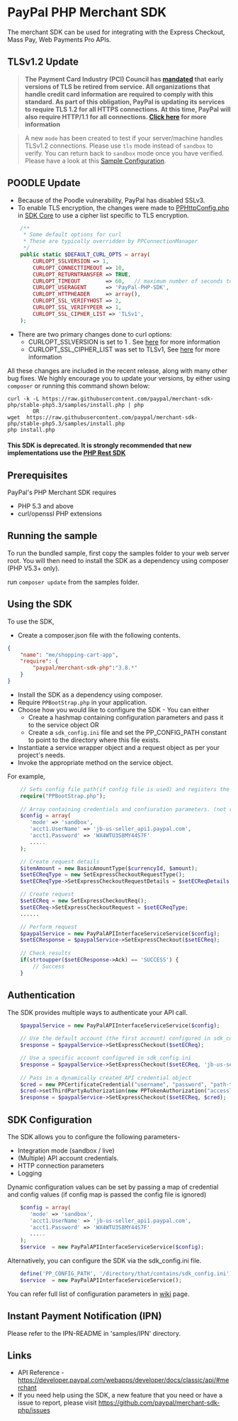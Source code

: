 # PayPal PHP Merchant SDK

   The merchant SDK can be used for integrating with the Express Checkout, Mass Pay, Web Payments Pro APIs.

## TLSv1.2 Update
> **The Payment Card Industry (PCI) Council has [mandated](http://blog.pcisecuritystandards.org/migrating-from-ssl-and-early-tls) that early versions of TLS be retired from service.  All organizations that handle credit card information are required to comply with this standard. As part of this obligation, PayPal is updating its services to require TLS 1.2 for all HTTPS connections. At this time, PayPal will also require HTTP/1.1 for all connections. [Click here](https://github.com/paypal/tls-update) for more information**

> A new `mode` has been created to test if your server/machine handles TLSv1.2 connections. Please use `tls` mode instead of `sandbox` to verify. You can return back to `sandbox` mode once you have verified. Please have a look at this [Sample Configuration](https://github.com/paypal/merchant-sdk-php/blob/namespace-php5.3/samples/Configuration.php#L10-15).

## POODLE Update
- Because of the Poodle vulnerability, PayPal has disabled SSLv3. 
- To enable TLS encryption, the changes were made to [PPHttpConfig.php](https://github.com/paypal/sdk-core-php/blob/namespace-5.3/lib/PayPal/Core/PPHttpConfig.php#L11) in [SDK Core](https://github.com/paypal/sdk-core-php/tree/namespace-5.3) to use a cipher list specific to TLS encryption.
``` php
    /**
	 * Some default options for curl
	 * These are typically overridden by PPConnectionManager
	 */
	public static $DEFAULT_CURL_OPTS = array(
		CURLOPT_SSLVERSION => 1,
		CURLOPT_CONNECTTIMEOUT => 10,
		CURLOPT_RETURNTRANSFER => TRUE,
		CURLOPT_TIMEOUT        => 60,	// maximum number of seconds to allow cURL functions to execute
		CURLOPT_USERAGENT      => 'PayPal-PHP-SDK',
		CURLOPT_HTTPHEADER     => array(),
		CURLOPT_SSL_VERIFYHOST => 2,
		CURLOPT_SSL_VERIFYPEER => 1,
		CURLOPT_SSL_CIPHER_LIST => 'TLSv1',
	);
```
- There are two primary changes done to curl options: 
    - CURLOPT_SSLVERSION is set to 1 . See [here](http://curl.haxx.se/libcurl/c/CURLOPT_SSLVERSION.html) for more information
    - CURLOPT_SSL_CIPHER_LIST was set to TLSv1, See [here](http://curl.haxx.se/libcurl/c/CURLOPT_SSL_CIPHER_LIST.html) for more information

All these changes are included in the recent release, along with many other bug fixes. We highly encourage you to update your versions, by either using `composer` or running this command shown below:

```
curl -k -L https://raw.githubusercontent.com/paypal/merchant-sdk-php/stable-php5.3/samples/install.php | php    
        OR        
wget  https://raw.githubusercontent.com/paypal/merchant-sdk-php/stable-php5.3/samples/install.php
php install.php
```

   
#### This SDK is deprecated. It is strongly recommended that new implementations use the [PHP Rest SDK](https://github.com/paypal/rest-api-sdk-php)

## Prerequisites

PayPal's PHP Merchant SDK requires 

   * PHP 5.3 and above 
   * curl/openssl PHP extensions 

## Running the sample

To run the bundled sample, first copy the samples folder to your web server root. You will then need to install the SDK as a dependency using composer (PHP V5.3+ only).


run `composer update` from the samples folder.

## Using the SDK


To use the SDK,

   * Create a composer.json file with the following contents.

```json
{
    "name": "me/shopping-cart-app",
    "require": {
        "paypal/merchant-sdk-php":"3.8.*"
    }
}
```
   * Install the SDK as a dependency using composer. 
   * Require `PPBootStrap.php` in your application.
   * Choose how you would like to configure the SDK - You can either
	  * Create a hashmap containing configuration parameters and pass it to the service object OR
      * Create a `sdk_config.ini` file and set the PP_CONFIG_PATH constant to point to the directory where this file exists.
   * Instantiate a service wrapper object and a request object as per your project's needs.
   * Invoke the appropriate method on the service object.

For example,

```php
    // Sets config file path(if config file is used) and registers the classloader
    require("PPBootStrap.php");
	
	// Array containing credentials and confiuration parameters. (not required if config file is used)
	$config = array(
       'mode' => 'sandbox',
       'acct1.UserName' => 'jb-us-seller_api1.paypal.com',
       'acct1.Password' => 'WX4WTU3S8MY44S7F'
       .....
    );

    // Create request details
    $itemAmount = new BasicAmountType($currencyId, $amount);
	$setECReqType = new SetExpressCheckoutRequestType();
	$setECReqType->SetExpressCheckoutRequestDetails = $setECReqDetails;

    // Create request
	$setECReq = new SetExpressCheckoutReq();
	$setECReq->SetExpressCheckoutRequest = $setECReqType;
	......

    // Perform request
	$paypalService = new PayPalAPIInterfaceServiceService($config);
	$setECResponse = $paypalService->SetExpressCheckout($setECReq);
	
    // Check results
	if(strtoupper($setECResponse->Ack) == 'SUCCESS') {
		// Success
	}  
```

## Authentication

The SDK provides multiple ways to authenticate your API call.

```php
	$paypalService = new PayPalAPIInterfaceServiceService($config);
	
	// Use the default account (the first account) configured in sdk_config.ini
	$response = $paypalService->SetExpressCheckout($setECReq);

	// Use a specific account configured in sdk_config.ini
	$response = $paypalService->SetExpressCheckout($setECReq, 'jb-us-seller_api1.paypal.com');
	 
	// Pass in a dynamically created API credential object
    $cred = new PPCertificateCredential("username", "password", "path-to-pem-file");
    $cred->setThirdPartyAuthorization(new PPTokenAuthorization("accessToken", "tokenSecret"));
	$response = $paypalService->SetExpressCheckout($setECReq, $cred);
```
 
## SDK Configuration


The SDK allows you to configure the following parameters-

   * Integration mode (sandbox / live)
   * (Multiple) API account credentials.
   * HTTP connection parameters
   * Logging 

Dynamic configuration values can be set by passing a map of credential and config values (if config map is passed the config file is ignored)

```php
    $config = array(
       'mode' => 'sandbox',
       'acct1.UserName' => 'jb-us-seller_api1.paypal.com',
       'acct1.Password' => 'WX4WTU3S8MY44S7F'
       .....
    );
    $service  = new PayPalAPIInterfaceServiceService($config); 
```

Alternatively, you can configure the SDK via the sdk_config.ini file. 
```php
    define('PP_CONFIG_PATH', '/directory/that/contains/sdk_config.ini');
    $service  = new PayPalAPIInterfaceServiceService();
```

You can refer full list of configuration parameters in [wiki](https://github.com/paypal/sdk-core-php/wiki/Configuring-the-SDK) page.

## Instant Payment Notification (IPN)

Please refer to the IPN-README in 'samples/IPN' directory.

## Links

   * API Reference - https://developer.paypal.com/webapps/developer/docs/classic/api/#merchant
   * If you need help using the SDK, a new feature that you need or have a issue to report, please visit https://github.com/paypal/merchant-sdk-php/issues 
